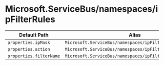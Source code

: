 # Microsoft.ServiceBus/namespaces/ipFilterRules

| Default Path | Alias |
|---|---|
| `properties.ipMask` | `Microsoft.ServiceBus/namespaces/ipFilterRules/ipMask` |
| `properties.action` | `Microsoft.ServiceBus/namespaces/ipFilterRules/action` |
| `properties.filterName` | `Microsoft.ServiceBus/namespaces/ipFilterRules/filterName` |

